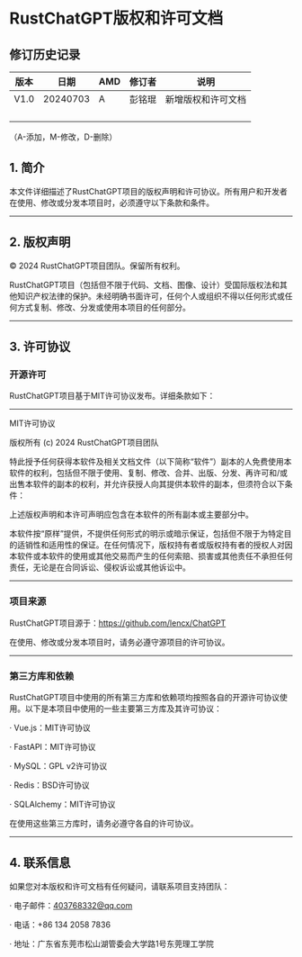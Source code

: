# RustChatGPT版权和许可文档

## 修订历史记录

| 版本 | 日期     | AMD  | 修订者 | 说明               |
| ---- | -------- | ---- | ------ | ------------------ |
| V1.0 | 20240703 | A    | 彭铭琨 | 新增版权和许可文档 |
|      |          |      |        |                    |
|      |          |      |        |                    |
|      |          |      |        |                    |
|      |          |      |        |                    |

（A-添加，M-修改，D-删除）

## 1. 简介

本文件详细描述了RustChatGPT项目的版权声明和许可协议。所有用户和开发者在使用、修改或分发本项目时，必须遵守以下条款和条件。



------



## 2. 版权声明

© 2024 RustChatGPT项目团队。保留所有权利。

RustChatGPT项目（包括但不限于代码、文档、图像、设计）受国际版权法和其他知识产权法律的保护。未经明确书面许可，任何个人或组织不得以任何形式或任何方式复制、修改、分发或使用本项目的任何部分。



------



## 3. 许可协议

### 开源许可

RustChatGPT项目基于MIT许可协议发布。详细条款如下：



------



MIT许可协议

版权所有 (c) 2024 RustChatGPT项目团队

特此授予任何获得本软件及相关文档文件（以下简称“软件”）副本的人免费使用本软件的权利，包括但不限于使用、复制、修改、合并、出版、分发、再许可和/或出售本软件的副本的权利，并允许获授人向其提供本软件的副本，但须符合以下条件：

上述版权声明和本许可声明应包含在本软件的所有副本或主要部分中。

本软件按“原样”提供，不提供任何形式的明示或暗示保证，包括但不限于为特定目的适销性和适用性的保证。在任何情况下，版权持有者或版权持有者的授权人对因本软件或本软件的使用或其他交易而产生的任何索赔、损害或其他责任不承担任何责任，无论是在合同诉讼、侵权诉讼或其他诉讼中。



------



### 项目来源

RustChatGPT项目源于：https://github.com/lencx/ChatGPT

在使用、修改或分发本项目时，请务必遵守源项目的许可协议。



------



### 第三方库和依赖

RustChatGPT项目中使用的所有第三方库和依赖项均按照各自的开源许可协议使用。以下是本项目中使用的一些主要第三方库及其许可协议：

· Vue.js：MIT许可协议

· FastAPI：MIT许可协议

· MySQL：GPL v2许可协议

· Redis：BSD许可协议

· SQLAlchemy：MIT许可协议

在使用这些第三方库时，请务必遵守各自的许可协议。



------



## 4. 联系信息

如果您对本版权和许可文档有任何疑问，请联系项目支持团队：

· 电子邮件：403768332@qq.com

· 电话：+86 134 2058 7836

· 地址：广东省东莞市松山湖管委会大学路1号东莞理工学院